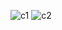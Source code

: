 ![c1](https://user-images.githubusercontent.com/81406208/178156021-5037529b-b54f-46d1-b297-e59d42ac891a.png)
![c2](https://user-images.githubusercontent.com/81406208/178156025-396bc7fa-776f-4bf1-adcf-9aaa9698df38.png)
